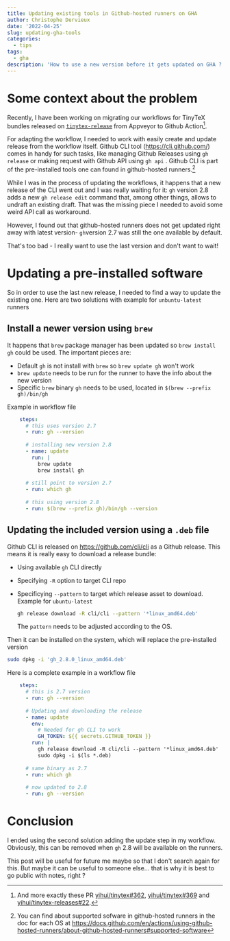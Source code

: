 ```yaml
---
title: Updating existing tools in Github-hosted runners on GHA
author: Christophe Dervieux
date: '2022-04-25'
slug: updating-gha-tools
categories:
  - tips
tags:
  - gha
description: 'How to use a new version before it gets updated on GHA ?'
---
```


# Some context about the problem

Recently, I have been working on migrating our workflows for TinyTeX bundles released on [`tinytex-release`](https://github.com/yihui/tinytex-releases) from Appveyor to Github Action[^1].

[^1]: And more exactly these PR [yihui/tinytex#362](https://github.com/yihui/tinytex/pull/362), [yihui/tinytex#369](https://github.com/yihui/tinytex/pull/369) and [yihui/tinytex-releases#22](https://github.com/yihui/tinytex-releases/pull/22).

For adapting the workflow, I needed to work with easily create and update release from the workflow itself. Github CLI tool (<https://cli.github.com/>) comes in handy for such tasks, like managing Github Releases using `gh release` or making request with Github API using `gh api` . Github CLI is part of the pre-installed tools one can found in github-hosted runners.[^2]

[^2]: You can find about supported sofware in github-hosted runners in the doc for each OS at <https://docs.github.com/en/actions/using-github-hosted-runners/about-github-hosted-runners#supported-software>

While I was in the process of updating the workflows, it happens that a new release of the CLI went out and I was really waiting for it: `gh` version 2.8 adds a new `gh release edit` command that, among other things, allows to undraft an existing draft. That was the missing piece I needed to avoid some weird API call as workaround.

However, I found out that github-hosted runners does not get updated right away with latest version- `gh`version 2.7 was still the one available by default.

That's too bad - I really want to use the last version and don't want to wait!

# Updating a pre-installed software

So in order to use the last new release, I needed to find a way to update the existing one. Here are two solutions with example for `unbuntu-latest` runners

## Install a newer version using `brew`

It happens that `brew` package manager has been updated so `brew install gh` could be used. The important pieces are:

-   Default `gh` is not install with `brew` so `brew update gh` won't work
-   `brew update` needs to be run for the runner to have the info about the new version
-   Specific `brew` binary `gh` needs to be used, located in `$(brew --prefix gh)/bin/gh`

Example in workflow file

``` yaml
    steps:      
      # this uses version 2.7
      - run: gh --version
        
      # installing new version 2.8
      - name: update
        run: |
          brew update
          brew install gh
        
      # still point to version 2.7
      - run: which gh
      
      # this using version 2.8
      - run: $(brew --prefix gh)/bin/gh --version
```

## Updating the included version using a `.deb` file

Github CLI is released on <https://github.com/cli/cli> as a Github release. This means it is really easy to download a release bundle:

-   Using available `gh` CLI directly

-   Specifying `-R` option to target CLI repo

-   Specificying `--pattern` to target which release asset to download. Example for `ubuntu-latest`

    ``` bash
    gh release download -R cli/cli --pattern '*linux_amd64.deb'
    ```

    The `pattern` needs to be adjusted according to the OS.

Then it can be installed on the system, which will replace the pre-installed version

``` bash
sudo dpkg -i 'gh_2.8.0_linux_amd64.deb'
```

Here is a complete example in a workflow file

``` yaml
    steps:
      # this is 2.7 version
      - run: gh --version
      
      # Updating and downloading the release
      - name: update
        env:
          # Needed for gh CLI to work
          GH_TOKEN: ${{ secrets.GITHUB_TOKEN }}
        run: |
          gh release download -R cli/cli --pattern '*linux_amd64.deb'
          sudo dpkg -i $(ls *.deb)
      
      # same binary as 2.7
      - run: which gh
      
      # now updated to 2.8
      - run: gh --version
```

# Conclusion

I ended using the second solution adding the update step in my workflow. Obviously, this can be removed when `gh` 2.8 will be available on the runners.

This post will be useful for future me maybe so that I don't search again for this. But maybe it can be useful to someone else... that is why it is best to go public with notes, right ?

